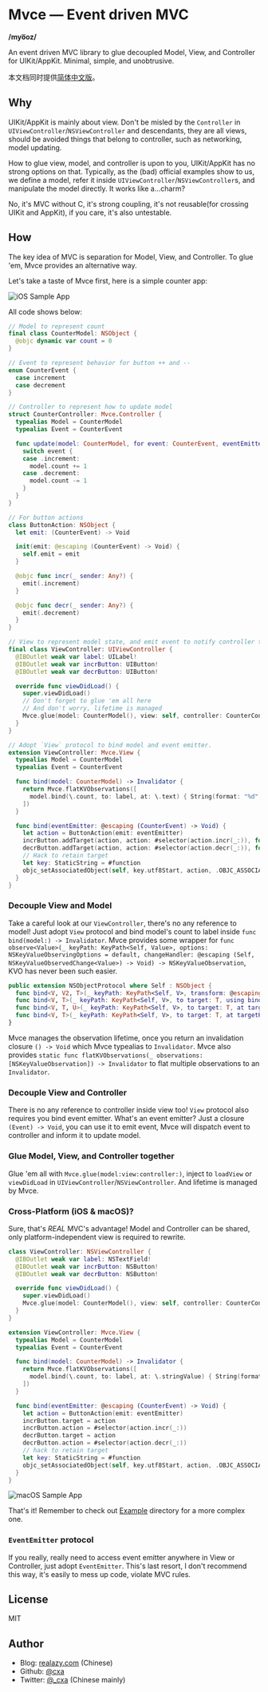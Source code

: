 # Mvce — Event driven MVC

**/myo͞oz/**

An event driven MVC library to glue decoupled Model, View, and Controller for UIKit/AppKit. Minimal, simple, and unobtrusive.

本文档同时提供[简体中文版](README.zh_CN.md)。

## Why

UIKit/AppKit is mainly about view. Don't be misled by the `Controller` in `UIViewController`/`NSViewController` and descendants, they are all views, should be avoided things that belong to controller, such as networking, model updating.

How to glue view, model, and controller is upon to you, UIKit/AppKit has no strong options on that. Typically, as the (bad) official examples show to us, we define a model, refer it inside `UIViewController`/`NSViewController`s, and manipulate the model directly. It works like a...charm?

No, it's MVC without C, it's strong coupling, it's not reusable(for crossing UIKit and AppKit), if you care, it's also untestable.

## How

The key idea of MVC is separation for Model, View, and Controller. To glue 'em, Mvce provides an alternative way.

Let's take a taste of Mvce first, here is a simple counter app:

![iOS Sample App](Assets/iOSCounterApp.png)

All code shows below:

```swift
// Model to represent count
final class CounterModel: NSObject {
  @objc dynamic var count = 0
}

// Event to represent behavior for button ++ and --
enum CounterEvent {
  case increment
  case decrement
}

// Controller to represent how to update model
struct CounterController: Mvce.Controller {
  typealias Model = CounterModel
  typealias Event = CounterEvent

  func update(model: CounterModel, for event: CounterEvent, eventEmitter: @escaping (Event) -> Void) {
    switch event {
    case .increment:
      model.count += 1
    case .decrement:
      model.count -= 1
    }
  }
}

// For button actions
class ButtonAction: NSObject {
  let emit: (CounterEvent) -> Void

  init(emit: @escaping (CounterEvent) -> Void) {
    self.emit = emit
  }

  @objc func incr(_ sender: Any?) {
    emit(.increment)
  }

  @objc func decr(_ sender: Any?) {
    emit(.decrement)
  }
}

// View to represent model state, and emit event to notify controller to update model
final class ViewController: UIViewController {
  @IBOutlet weak var label: UILabel!
  @IBOutlet weak var incrButton: UIButton!
  @IBOutlet weak var decrButton: UIButton!

  override func viewDidLoad() {
    super.viewDidLoad()
    // Don't forget to glue 'em all here
    // And don't worry, lifetime is managed
    Mvce.glue(model: CounterModel(), view: self, controller: CounterController())
  }
}

// Adopt `View` protocol to bind model and event emitter.
extension ViewController: Mvce.View {
  typealias Model = CounterModel
  typealias Event = CounterEvent

  func bind(model: CounterModel) -> Invalidator {
    return Mvce.flatKVObservations([
      model.bind(\.count, to: label, at: \.text) { String(format: "%d", $0) }
    ])
  }

  func bind(eventEmitter: @escaping (CounterEvent) -> Void) {
    let action = ButtonAction(emit: eventEmitter)
    incrButton.addTarget(action, action: #selector(action.incr(_:)), for: .touchUpInside)
    decrButton.addTarget(action, action: #selector(action.decr(_:)), for: .touchUpInside)
    // Hack to retain target
    let key: StaticString = #function
    objc_setAssociatedObject(self, key.utf8Start, action, .OBJC_ASSOCIATION_RETAIN_NONATOMIC)
  }
}
```

### Decouple View and Model

Take a careful look at our `ViewController`, there's no any reference to model! Just adopt `View` protocol and bind model's count to label inside `func bind(model:) -> Invalidator`. Mvce provides some wrapper for `func observe<Value>(_ keyPath: KeyPath<Self, Value>, options: NSKeyValueObservingOptions = default, changeHandler: @escaping (Self, NSKeyValueObservedChange<Value>) -> Void) -> NSKeyValueObservation`, KVO has never been such easier.

```swift
public extension NSObjectProtocol where Self : NSObject {
  func bind<V, V2, T>(_ keyPath: KeyPath<Self, V>, transform: @escaping (V) -> V2, to target: T, using binder: @escaping (T, V2) -> Void) -> NSKeyValueObservation
  func bind<V, T>(_ keyPath: KeyPath<Self, V>, to target: T, using binder: @escaping (T, V) -> Void) -> NSKeyValueObservation
  func bind<V, T, U>(_ keyPath: KeyPath<Self, V>, to target: T, at targetKeyPath: ReferenceWritableKeyPath<T, U>, transform: @escaping (V) -> U) -> NSKeyValueObservation
  func bind<V, T>(_ keyPath: KeyPath<Self, V>, to target: T, at targetKeyPath: ReferenceWritableKeyPath<T, V>) -> NSKeyValueObservation
}
```

Mvce manages the observation lifetime, once you return an invalidation closure `() -> Void` which Mvce typealias to `Invalidator`. Mvce also provides `static func flatKVObservations(_ observations: [NSKeyValueObservation]) -> Invalidator` to flat multiple observations to an `Invalidator`.

### Decouple View and Controller

There is no any reference to controller inside view too! `View` protocol also requires you bind event emitter. What's an event emitter? Just a closure `(Event) -> Void`, you can use it to emit event, Mvce will dispatch event to controller and inform it to update model.

### Glue Model, View, and Controller together

Glue 'em all with `Mvce.glue(model:view:controller:)`, inject to `loadView` or `viewDidLoad` in `UIViewController`/`NSViewController`. And lifetime is managed by Mvce.

### Cross-Platform (iOS & macOS)?

Sure, that's _REAL_ MVC's advantage! Model and Controller can be shared, only platform-independent view is required to rewrite.

```swift
class ViewController: NSViewController {
  @IBOutlet weak var label: NSTextField!
  @IBOutlet weak var incrButton: NSButton!
  @IBOutlet weak var decrButton: NSButton!

  override func viewDidLoad() {
    super.viewDidLoad()
    Mvce.glue(model: CounterModel(), view: self, controller: CounterController())
  }
}

extension ViewController: Mvce.View {
  typealias Model = CounterModel
  typealias Event = CounterEvent

  func bind(model: CounterModel) -> Invalidator {
    return Mvce.flatKVObservations([
      model.bind(\.count, to: label, at: \.stringValue) { String(format: "%d", $0) }
    ])
  }

  func bind(eventEmitter: @escaping (CounterEvent) -> Void) {
    let action = ButtonAction(emit: eventEmitter)
    incrButton.target = action
    incrButton.action = #selector(action.incr(_:))
    decrButton.target = action
    decrButton.action = #selector(action.decr(_:))
    // hack to retain target
    let key: StaticString = #function
    objc_setAssociatedObject(self, key.utf8Start, action, .OBJC_ASSOCIATION_RETAIN_NONATOMIC)
  }
}
```

![macOS Sample App](Assets/macOSCounterApp.png)

That's it! Remember to check out [Example](Example) directory for a more complex one.

### `EventEmitter` protocol

If you really, really need to access event emitter anywhere in View or Controller, just adopt `EventEmitter`. This's last resort, I don't recommend this way, it's easily to mess up code, violate MVC rules.

## License

MIT

## Author

- Blog: [realazy.com](https://realazy.com) (Chinese)
- Github: [@cxa](https://github.com/cxa)
- Twitter: [@\_cxa](https://twitter.com/_cxa) (Chinese mainly)
